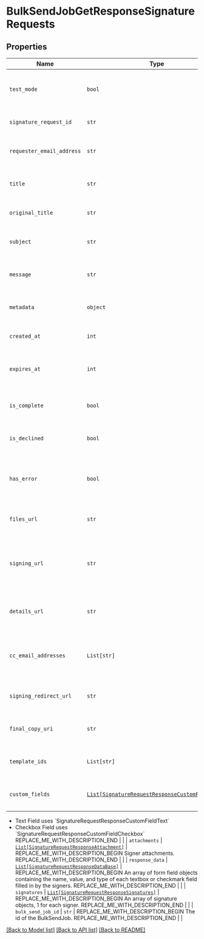 # BulkSendJobGetResponseSignatureRequests



## Properties
Name | Type | Description | Notes
------------ | ------------- | ------------- | -------------
| `test_mode` | ```bool``` | REPLACE_ME_WITH_DESCRIPTION_BEGIN Whether this is a test signature request. Test requests have no legal value. Defaults to &#x60;false&#x60;. REPLACE_ME_WITH_DESCRIPTION_END |  [default to False] |
| `signature_request_id` | ```str``` | REPLACE_ME_WITH_DESCRIPTION_BEGIN The id of the SignatureRequest. REPLACE_ME_WITH_DESCRIPTION_END |  |
| `requester_email_address` | ```str``` | REPLACE_ME_WITH_DESCRIPTION_BEGIN The email address of the initiator of the SignatureRequest. REPLACE_ME_WITH_DESCRIPTION_END |  |
| `title` | ```str``` | REPLACE_ME_WITH_DESCRIPTION_BEGIN The title the specified Account uses for the SignatureRequest. REPLACE_ME_WITH_DESCRIPTION_END |  |
| `original_title` | ```str``` | REPLACE_ME_WITH_DESCRIPTION_BEGIN Default Label for account. REPLACE_ME_WITH_DESCRIPTION_END |  |
| `subject` | ```str``` | REPLACE_ME_WITH_DESCRIPTION_BEGIN The subject in the email that was initially sent to the signers. REPLACE_ME_WITH_DESCRIPTION_END |  |
| `message` | ```str``` | REPLACE_ME_WITH_DESCRIPTION_BEGIN The custom message in the email that was initially sent to the signers. REPLACE_ME_WITH_DESCRIPTION_END |  |
| `metadata` | ```object``` | REPLACE_ME_WITH_DESCRIPTION_BEGIN The metadata attached to the signature request. REPLACE_ME_WITH_DESCRIPTION_END |  |
| `created_at` | ```int``` | REPLACE_ME_WITH_DESCRIPTION_BEGIN Time the signature request was created. REPLACE_ME_WITH_DESCRIPTION_END |  |
| `expires_at` | ```int``` | REPLACE_ME_WITH_DESCRIPTION_BEGIN The time when the signature request will expire unsigned signatures. See [Signature Request Expiration Date](https://developers.hellosign.com/docs/signature-request/expiration/) for details. REPLACE_ME_WITH_DESCRIPTION_END |  |
| `is_complete` | ```bool``` | REPLACE_ME_WITH_DESCRIPTION_BEGIN Whether or not the SignatureRequest has been fully executed by all signers. REPLACE_ME_WITH_DESCRIPTION_END |  |
| `is_declined` | ```bool``` | REPLACE_ME_WITH_DESCRIPTION_BEGIN Whether or not the SignatureRequest has been declined by a signer. REPLACE_ME_WITH_DESCRIPTION_END |  |
| `has_error` | ```bool``` | REPLACE_ME_WITH_DESCRIPTION_BEGIN Whether or not an error occurred (either during the creation of the SignatureRequest or during one of the signings). REPLACE_ME_WITH_DESCRIPTION_END |  |
| `files_url` | ```str``` | REPLACE_ME_WITH_DESCRIPTION_BEGIN The URL where a copy of the request&#39;s documents can be downloaded. REPLACE_ME_WITH_DESCRIPTION_END |  |
| `signing_url` | ```str``` | REPLACE_ME_WITH_DESCRIPTION_BEGIN The URL where a signer, after authenticating, can sign the documents. This should only be used by users with existing Dropbox Sign accounts as they will be required to log in before signing. REPLACE_ME_WITH_DESCRIPTION_END |  |
| `details_url` | ```str``` | REPLACE_ME_WITH_DESCRIPTION_BEGIN The URL where the requester and the signers can view the current status of the SignatureRequest. REPLACE_ME_WITH_DESCRIPTION_END |  |
| `cc_email_addresses` | ```List[str]``` | REPLACE_ME_WITH_DESCRIPTION_BEGIN A list of email addresses that were CCed on the SignatureRequest. They will receive a copy of the final PDF once all the signers have signed. REPLACE_ME_WITH_DESCRIPTION_END |  |
| `signing_redirect_url` | ```str``` | REPLACE_ME_WITH_DESCRIPTION_BEGIN The URL you want the signer redirected to after they successfully sign. REPLACE_ME_WITH_DESCRIPTION_END |  |
| `final_copy_uri` | ```str``` | REPLACE_ME_WITH_DESCRIPTION_BEGIN The path where the completed document can be downloaded REPLACE_ME_WITH_DESCRIPTION_END |  |
| `template_ids` | ```List[str]``` | REPLACE_ME_WITH_DESCRIPTION_BEGIN Templates IDs used in this SignatureRequest (if any). REPLACE_ME_WITH_DESCRIPTION_END |  |
| `custom_fields` | [```List[SignatureRequestResponseCustomFieldBase]```](SignatureRequestResponseCustomFieldBase.md) | REPLACE_ME_WITH_DESCRIPTION_BEGIN An array of Custom Field objects containing the name and type of each custom field.

* Text Field uses &#x60;SignatureRequestResponseCustomFieldText&#x60;
* Checkbox Field uses &#x60;SignatureRequestResponseCustomFieldCheckbox&#x60; REPLACE_ME_WITH_DESCRIPTION_END |  |
| `attachments` | [```List[SignatureRequestResponseAttachment]```](SignatureRequestResponseAttachment.md) | REPLACE_ME_WITH_DESCRIPTION_BEGIN Signer attachments. REPLACE_ME_WITH_DESCRIPTION_END |  |
| `response_data` | [```List[SignatureRequestResponseDataBase]```](SignatureRequestResponseDataBase.md) | REPLACE_ME_WITH_DESCRIPTION_BEGIN An array of form field objects containing the name, value, and type of each textbox or checkmark field filled in by the signers. REPLACE_ME_WITH_DESCRIPTION_END |  |
| `signatures` | [```List[SignatureRequestResponseSignatures]```](SignatureRequestResponseSignatures.md) | REPLACE_ME_WITH_DESCRIPTION_BEGIN An array of signature objects, 1 for each signer. REPLACE_ME_WITH_DESCRIPTION_END |  |
| `bulk_send_job_id` | ```str``` | REPLACE_ME_WITH_DESCRIPTION_BEGIN The id of the BulkSendJob. REPLACE_ME_WITH_DESCRIPTION_END |  |

[[Back to Model list]](../README.md#documentation-for-models) [[Back to API list]](../README.md#documentation-for-api-endpoints) [[Back to README]](../README.md)

